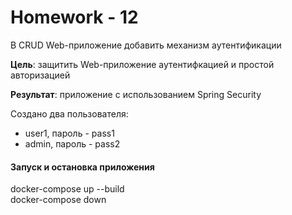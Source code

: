 # Homework - 12

В CRUD Web-приложение добавить механизм аутентификации  

**Цель**: защитить Web-приложение аутентифкацией и простой авторизацией  

**Результат**: приложение с использованием Spring Security  

Создано два пользователя:  
* user1, пароль - pass1
* admin, пароль - pass2


#### Запуск и остановка приложения  
docker-compose up --build  
docker-compose down

